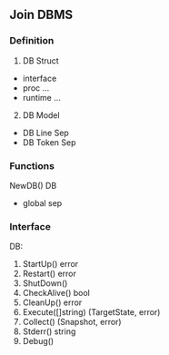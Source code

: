 ## Join DBMS

### Definition

1. DB Struct
- interface
- proc ...
- runtime ...

2. DB Model
- DB Line Sep
- DB Token Sep

### Functions

NewDB() DB
- global sep

### Interface

DB:
1. StartUp() error
2. Restart() error
3. ShutDown()
4. CheckAlive() bool
5. CleanUp() error
6. Execute([]string) (TargetState, error)
7. Collect() (Snapshot, error)
8. Stderr() string
9. Debug()


